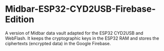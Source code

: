 # Midbar-ESP32-CYD2USB-Firebase-Edition
A version of Midbar data vault adapted for the ESP32 CYD2USB and WebFlash. It keeps the cryptographic keys in the ESP32 RAM and stores the ciphertexts (encrypted data) in the Google Firebase.
